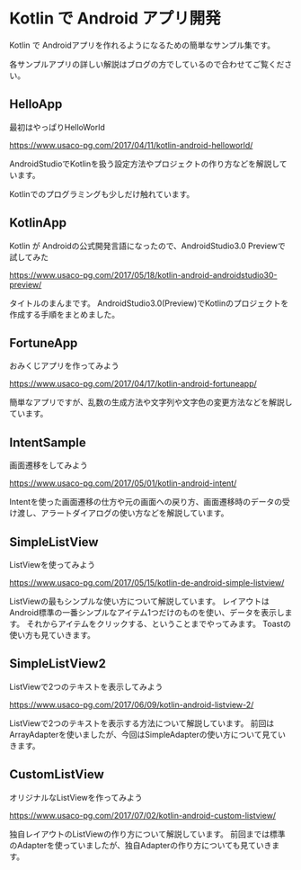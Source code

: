 # Kotlin で Android アプリ開発

Kotlin で Androidアプリを作れるようになるための簡単なサンプル集です。

各サンプルアプリの詳しい解説はブログの方でしているので合わせてご覧ください。

## HelloApp
最初はやっぱりHelloWorld

<https://www.usaco-pg.com/2017/04/11/kotlin-android-helloworld/>

AndroidStudioでKotlinを扱う設定方法やプロジェクトの作り方などを解説しています。

Kotlinでのプログラミングも少しだけ触れています。

## KotlinApp
Kotlin が Androidの公式開発言語になったので、AndroidStudio3.0 Previewで試してみた

<https://www.usaco-pg.com/2017/05/18/kotlin-android-androidstudio30-preview/>

タイトルのまんまです。
AndroidStudio3.0(Preview)でKotlinのプロジェクトを作成する手順をまとめました。

## FortuneApp
おみくじアプリを作ってみよう

<https://www.usaco-pg.com/2017/04/17/kotlin-android-fortuneapp/>

簡単なアプリですが、乱数の生成方法や文字列や文字色の変更方法などを解説しています。


## IntentSample
画面遷移をしてみよう

<https://www.usaco-pg.com/2017/05/01/kotlin-android-intent/>

Intentを使った画面遷移の仕方や元の画面への戻り方、画面遷移時のデータの受け渡し、アラートダイアログの使い方などを解説しています。

## SimpleListView
ListViewを使ってみよう

<https://www.usaco-pg.com/2017/05/15/kotlin-de-android-simple-listview/>

ListViewの最もシンプルな使い方について解説しています。
レイアウトはAndroid標準の一番シンプルなアイテム1つだけのものを使い、データを表示します。
それからアイテムをクリックする、ということまでやってみます。
Toastの使い方も見ていきます。

## SimpleListView2
ListViewで2つのテキストを表示してみよう

<https://www.usaco-pg.com/2017/06/09/kotlin-android-listview-2/>

ListViewで2つのテキストを表示する方法について解説しています。
前回はArrayAdapterを使いましたが、今回はSimpleAdapterの使い方について見ていきます。

## CustomListView
オリジナルなListViewを作ってみよう

<https://www.usaco-pg.com/2017/07/02/kotlin-android-custom-listview/>

独自レイアウトのListViewの作り方について解説しています。
前回までは標準のAdapterを使っていましたが、独自Adapterの作り方についても見ていきます。
